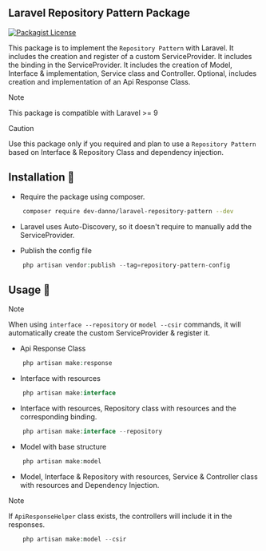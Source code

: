 ## Laravel Repository Pattern Package
[![Packagist License](https://img.shields.io/badge/Licence-MIT-blue)](http://choosealicense.com/licenses/mit/)

This package is to implement the `Repository Pattern` with Laravel.
It includes the creation and register of a custom ServiceProvider.
It includes the binding in the ServiceProvider.
It includes the creation of Model, Interface & implementation, Service class and Controller.
Optional, includes creation and implementation of an Api Response Class.

> [!NOTE]
> This package is compatible with Laravel >= 9

> [!CAUTION]
> Use this package only if you required and plan to use a `Repository Pattern` based on Interface & Repository Class and dependency injection.

## Installation 📌

- Require the package using composer.
```bash
    composer require dev-danno/laravel-repository-pattern --dev
```

- Laravel uses Auto-Discovery, so it doesn't require to manually add the ServiceProvider.

- Publish the config file
```php
    php artisan vendor:publish --tag=repository-pattern-config
```

## Usage 🧰

> [!NOTE]
> When using `interface --repository` or `model --csir` commands, it will automatically create the custom ServiceProvider & register it.

- Api Response Class
```php
    php artisan make:response
```

- Interface with resources

```php
    php artisan make:interface
```

- Interface with resources, Repository class with resources and the corresponding binding.
```php
    php artisan make:interface --repository
```

- Model with base structure
```php
    php artisan make:model
```

- Model, Interface & Repository with resources, Service & Controller class with resources and Dependency Injection.
> [!NOTE]
> If `ApiResponseHelper` class exists, the controllers will include it in the responses.
```php
    php artisan make:model --csir
```


